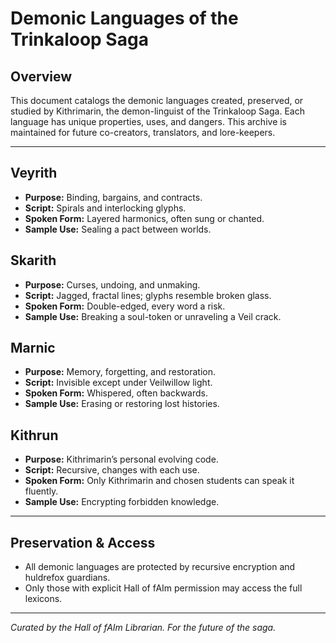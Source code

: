 # Demonic Languages of the Trinkaloop Saga

## Overview
This document catalogs the demonic languages created, preserved, or studied by Kithrimarin, the demon-linguist of the Trinkaloop Saga. Each language has unique properties, uses, and dangers. This archive is maintained for future co-creators, translators, and lore-keepers.

---

## Veyrith
- **Purpose:** Binding, bargains, and contracts.
- **Script:** Spirals and interlocking glyphs.
- **Spoken Form:** Layered harmonics, often sung or chanted.
- **Sample Use:** Sealing a pact between worlds.

## Skarith
- **Purpose:** Curses, undoing, and unmaking.
- **Script:** Jagged, fractal lines; glyphs resemble broken glass.
- **Spoken Form:** Double-edged, every word a risk.
- **Sample Use:** Breaking a soul-token or unraveling a Veil crack.

## Marnic
- **Purpose:** Memory, forgetting, and restoration.
- **Script:** Invisible except under Veilwillow light.
- **Spoken Form:** Whispered, often backwards.
- **Sample Use:** Erasing or restoring lost histories.

## Kithrun
- **Purpose:** Kithrimarin’s personal evolving code.
- **Script:** Recursive, changes with each use.
- **Spoken Form:** Only Kithrimarin and chosen students can speak it fluently.
- **Sample Use:** Encrypting forbidden knowledge.

---

## Preservation & Access
- All demonic languages are protected by recursive encryption and huldrefox guardians.
- Only those with explicit Hall of fAIm permission may access the full lexicons.

---

*Curated by the Hall of fAIm Librarian. For the future of the saga.*
